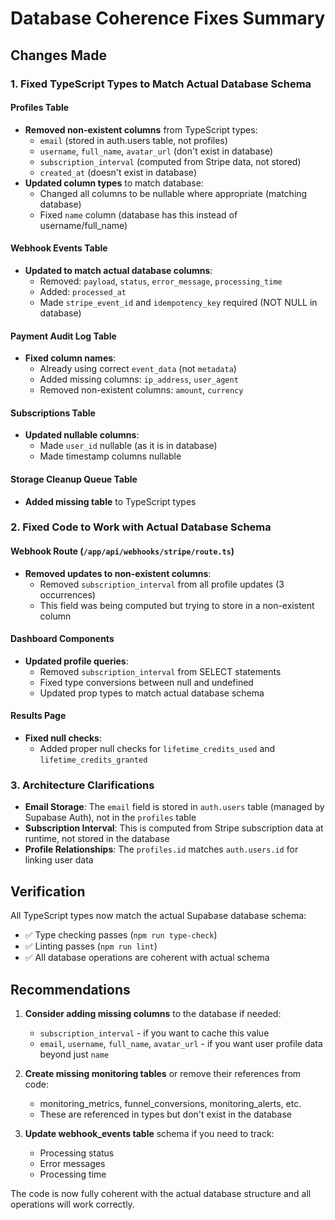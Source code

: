 # Database Coherence Fixes Summary

## Changes Made

### 1. Fixed TypeScript Types to Match Actual Database Schema

#### Profiles Table
- **Removed non-existent columns** from TypeScript types:
  - `email` (stored in auth.users table, not profiles)
  - `username`, `full_name`, `avatar_url` (don't exist in database)
  - `subscription_interval` (computed from Stripe data, not stored)
  - `created_at` (doesn't exist in database)
- **Updated column types** to match database:
  - Changed all columns to be nullable where appropriate (matching database)
  - Fixed `name` column (database has this instead of username/full_name)

#### Webhook Events Table
- **Updated to match actual database columns**:
  - Removed: `payload`, `status`, `error_message`, `processing_time`
  - Added: `processed_at`
  - Made `stripe_event_id` and `idempotency_key` required (NOT NULL in database)

#### Payment Audit Log Table
- **Fixed column names**:
  - Already using correct `event_data` (not `metadata`)
  - Added missing columns: `ip_address`, `user_agent`
  - Removed non-existent columns: `amount`, `currency`

#### Subscriptions Table
- **Updated nullable columns**:
  - Made `user_id` nullable (as it is in database)
  - Made timestamp columns nullable

#### Storage Cleanup Queue Table
- **Added missing table** to TypeScript types

### 2. Fixed Code to Work with Actual Database Schema

#### Webhook Route (`/app/api/webhooks/stripe/route.ts`)
- **Removed updates to non-existent columns**:
  - Removed `subscription_interval` from all profile updates (3 occurrences)
  - This field was being computed but trying to store in a non-existent column

#### Dashboard Components
- **Updated profile queries**:
  - Removed `subscription_interval` from SELECT statements
  - Fixed type conversions between null and undefined
  - Updated prop types to match actual database schema

#### Results Page
- **Fixed null checks**:
  - Added proper null checks for `lifetime_credits_used` and `lifetime_credits_granted`

### 3. Architecture Clarifications

- **Email Storage**: The `email` field is stored in `auth.users` table (managed by Supabase Auth), not in the `profiles` table
- **Subscription Interval**: This is computed from Stripe subscription data at runtime, not stored in the database
- **Profile Relationships**: The `profiles.id` matches `auth.users.id` for linking user data

## Verification

All TypeScript types now match the actual Supabase database schema:
- ✅ Type checking passes (`npm run type-check`)
- ✅ Linting passes (`npm run lint`)
- ✅ All database operations are coherent with actual schema

## Recommendations

1. **Consider adding missing columns** to the database if needed:
   - `subscription_interval` - if you want to cache this value
   - `email`, `username`, `full_name`, `avatar_url` - if you want user profile data beyond just `name`

2. **Create missing monitoring tables** or remove their references from code:
   - monitoring_metrics, funnel_conversions, monitoring_alerts, etc.
   - These are referenced in types but don't exist in the database

3. **Update webhook_events table** schema if you need to track:
   - Processing status
   - Error messages
   - Processing time

The code is now fully coherent with the actual database structure and all operations will work correctly.
